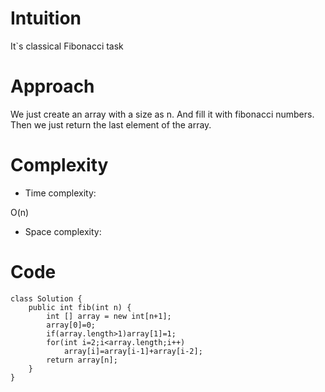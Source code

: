 # Intuition
<!-- Describe your first thoughts on how to solve this problem. -->
It`s classical Fibonacci task
# Approach
<!-- Describe your approach to solving the problem. -->
We just create an array with a size as n. And fill it with fibonacci numbers. Then we just return the last element of the array.
# Complexity
- Time complexity:
<!-- Add your time complexity here, e.g. $$O(n)$$ -->
O(n)
- Space complexity:
<!-- Add your space complexity here, e.g. $$O(n)$$ -->

# Code
```
class Solution {
    public int fib(int n) {
        int [] array = new int[n+1];
        array[0]=0;
        if(array.length>1)array[1]=1;
        for(int i=2;i<array.length;i++)
            array[i]=array[i-1]+array[i-2];
        return array[n];
    }
}
```